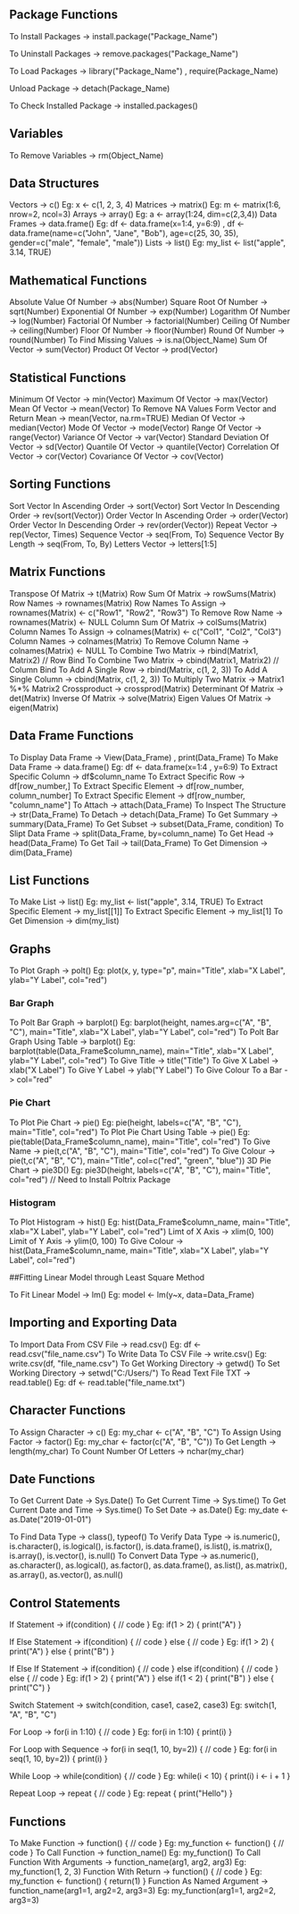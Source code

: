 ## Package Functions

To Install Packages -> install.package("Package_Name")

To Uninstall Packages -> remove.packages("Package_Name")

To Load Packages -> library("Package_Name") , require(Package_Name)

Unload Package -> detach(Package_Name)

To Check Installed Package -> installed.packages()

## Variables

To Remove Variables -> rm(Object_Name)

## Data Structures

Vectors -> c() Eg: x <- c(1, 2, 3, 4)
Matrices -> matrix() Eg: m <- matrix(1:6, nrow=2, ncol=3)
Arrays -> array() Eg: a <- array(1:24, dim=c(2,3,4))
Data Frames -> data.frame() Eg: df <- data.frame(x=1:4, y=6:9) , df <- data.frame(name=c("John", "Jane", "Bob"), age=c(25, 30, 35), gender=c("male", "female", "male"))
Lists -> list() Eg: my_list <- list("apple", 3.14, TRUE)

## Mathematical Functions

Absolute Value Of Number -> abs(Number)
Square Root Of Number -> sqrt(Number)
Exponential Of Number -> exp(Number)
Logarithm Of Number -> log(Number)
Factorial Of Number -> factorial(Number)
Ceiling Of Number -> ceiling(Number)
Floor Of Number -> floor(Number)
Round Of Number -> round(Number)
To Find Missing Values -> is.na(Object_Name)
Sum Of Vector -> sum(Vector)
Product Of Vector -> prod(Vector)

## Statistical Functions

Minimum Of Vector -> min(Vector)
Maximum Of Vector -> max(Vector)
Mean Of Vector -> mean(Vector)
To Remove NA Values Form Vector and Return Mean -> mean(Vector, na.rm=TRUE)
Median Of Vector -> median(Vector)
Mode Of Vector -> mode(Vector)
Range Of Vector -> range(Vector)
Variance Of Vector -> var(Vector)
Standard Deviation Of Vector -> sd(Vector)
Quantile Of Vector -> quantile(Vector)
Correlation Of Vector -> cor(Vector)
Covariance Of Vector -> cov(Vector)

## Sorting Functions

Sort Vector In Ascending Order -> sort(Vector)
Sort Vector In Descending Order -> rev(sort(Vector))
Order Vector In Ascending Order -> order(Vector)
Order Vector In Descending Order -> rev(order(Vector))
Repeat Vector -> rep(Vector, Times)
Sequence Vector -> seq(From, To)
Sequence Vector By Length -> seq(From, To, By)
Letters Vector -> letters[1:5]

## Matrix Functions

Transpose Of Matrix -> t(Matrix)
Row Sum Of Matrix -> rowSums(Matrix)
Row Names -> rownames(Matrix)
Row Names To Assign -> rownames(Matrix) <- c("Row1", "Row2", "Row3")
To Remove Row Name -> rownames(Matrix) <- NULL
Column Sum Of Matrix -> colSums(Matrix)
Column Names To Assign -> colnames(Matrix) <- c("Col1", "Col2", "Col3")
Column Names -> colnames(Matrix)
To Remove Column Name -> colnames(Matrix) <- NULL
To Combine Two Matrix -> rbind(Matrix1, Matrix2) // Row Bind
To Combine Two Matrix -> cbind(Matrix1, Matrix2) // Column Bind
To Add A Single Row -> rbind(Matrix, c(1, 2, 3))
To Add A Single Column -> cbind(Matrix, c(1, 2, 3))
To Multiply Two Matrix -> Matrix1 %*% Matrix2
Crossproduct -> crossprod(Matrix)
Determinant Of Matrix -> det(Matrix)
Inverse Of Matrix -> solve(Matrix)
Eigen Values Of Matrix -> eigen(Matrix)

## Data Frame Functions

To Display Data Frame -> View(Data_Frame) , print(Data_Frame)
To Make Data Frame -> data.frame() Eg: df <- data.frame(x=1:4 , y=6:9)
To Extract Specific Column -> df$column_name
To Extract Specific Row -> df[row_number,]
To Extract Specific Element -> df[row_number, column_number]
To Extract Specific Element -> df[row_number, "column_name"]
To Attach -> attach(Data_Frame)
To Inspect The Structure -> str(Data_Frame)
To Detach -> detach(Data_Frame)
To Get Summary -> summary(Data_Frame)
To Get Subset -> subset(Data_Frame, condition)
To Slipt Data Frame -> split(Data_Frame, by=column_name)
To Get Head -> head(Data_Frame)
To Get Tail -> tail(Data_Frame)
To Get Dimension -> dim(Data_Frame)

## List Functions

To Make List -> list() Eg: my_list <- list("apple", 3.14, TRUE)
To Extract Specific Element -> my_list[[1]]
To Extract Specific Element -> my_list[1]
To Get Dimension -> dim(my_list)

## Graphs

To Plot Graph -> polt() Eg: plot(x, y, type="p", main="Title", xlab="X Label", ylab="Y Label", col="red")

### Bar Graph

To Polt Bar Graph -> barplot() Eg: barplot(height, names.arg=c("A", "B", "C"), main="Title", xlab="X Label", ylab="Y Label", col="red")
To Polt Bar Graph Using Table -> barplot() Eg: barplot(table(Data_Frame$column_name), main="Title", xlab="X Label", ylab="Y Label", col="red")
To Give Title -> title("Title")
To Give X Label -> xlab("X Label")
To Give Y Label -> ylab("Y Label")
To Give Colour To a Bar -> col="red"

### Pie Chart

To Plot Pie Chart -> pie() Eg: pie(height, labels=c("A", "B", "C"), main="Title", col="red")
To Plot Pie Chart Using Table -> pie() Eg: pie(table(Data_Frame$column_name), main="Title", col="red")
To Give Name -> pie(t,c("A", "B", "C"), main="Title", col="red")
To Give Colour -> pie(t,c("A", "B", "C"), main="Title", col=c("red", "green", "blue"))
3D Pie Chart -> pie3D() Eg: pie3D(height, labels=c("A", "B", "C"), main="Title", col="red") // Need to Install Poltrix Package

### Histogram

To Plot Histogram -> hist() Eg: hist(Data_Frame$column_name, main="Title", xlab="X Label", ylab="Y Label", col="red")
Limt of X Axis -> xlim(0, 100)
Limit of Y Axis -> ylim(0, 100)
To Give Colour -> hist(Data_Frame$column_name, main="Title", xlab="X Label", ylab="Y Label", col="red")

##Fitting Linear Model through Least Square Method

To Fit Linear Model -> lm() Eg: model <- lm(y~x, data=Data_Frame)

## Importing and Exporting Data

To Import Data From CSV File -> read.csv() Eg: df <- read.csv("file_name.csv")
To Write Data To CSV File -> write.csv() Eg: write.csv(df, "file_name.csv")
To Get Working Directory -> getwd()
To Set Working Directory -> setwd("C:/Users/")
To Read Text File TXT -> read.table() Eg: df <- read.table("file_name.txt")

## Character Functions

To Assign Character -> c() Eg: my_char <- c("A", "B", "C")
To Assign Using Factor -> factor() Eg: my_char <- factor(c("A", "B", "C"))
To Get Length -> length(my_char)
To Count Number Of Letters -> nchar(my_char)

## Date Functions

To Get Current Date -> Sys.Date()
To Get Current Time -> Sys.time()
To Get Current Date and Time -> Sys.time()
To Set Date -> as.Date() Eg: my_date <- as.Date("2019-01-01")

To Find Data Type -> class(), typeof()
To Verify Data Type -> is.numeric(), is.character(), is.logical(), is.factor(), is.data.frame(), is.list(), is.matrix(), is.array(), is.vector(), is.null()
To Convert Data Type -> as.numeric(), as.character(), as.logical(), as.factor(), as.data.frame(), as.list(), as.matrix(), as.array(), as.vector(), as.null()

## Control Statements

If Statement -> if(condition) { // code } Eg: if(1 > 2) { print("A") }

If Else Statement -> if(condition) { // code } else { // code } Eg: if(1 > 2) { print("A") } else { print("B") }

If Else If Statement -> if(condition) { // code } else if(condition) { // code } else { // code } Eg: if(1 > 2) { print("A") } else if(1 < 2) { print("B") } else { print("C") }

Switch Statement -> switch(condition, case1, case2, case3) Eg: switch(1, "A", "B", "C")

For Loop -> for(i in 1:10) { // code } Eg: for(i in 1:10) { print(i) }

For Loop with Sequence -> for(i in seq(1, 10, by=2)) { // code } Eg: for(i in seq(1, 10, by=2)) { print(i) }

While Loop -> while(condition) { // code } Eg: while(i < 10) { print(i) i <- i + 1 }

Repeat Loop -> repeat { // code } Eg: repeat { print("Hello") }

## Functions

To Make Function -> function() { // code } Eg: my_function <- function() { // code }
To Call Function -> function_name() Eg: my_function()
To Call Function With Arguments -> function_name(arg1, arg2, arg3) Eg: my_function(1, 2, 3)
Function With Return -> function() { // code } Eg: my_function <- function() { return(1) }
Function As Named Argument -> function_name(arg1=1, arg2=2, arg3=3) Eg: my_function(arg1=1, arg2=2, arg3=3)

